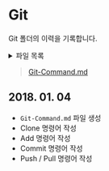 # Git
Git 폴더의 이력을 기록합니다.
<details>
<summary>파일 목록</summary>
[Git-Command.md](https://github.com/yuniithings/TIL/blob/master/Git/Git-Command.md)
</details>

> [Git-Command.md](https://github.com/yuniithings/TIL/blob/master/Git/Git-Command.md)

## 2018. 01. 04
- `Git-Command.md` 파일 생성
- Clone 명령어 작성
- Add 명령어 작성
- Commit 명령어 작성
- Push / Pull 명령어 작성
